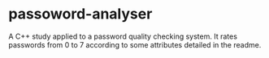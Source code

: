 # passoword-analyser
A C++ study applied to a password quality checking system. It rates passwords from 0 to 7 according to some attributes detailed in the readme.
